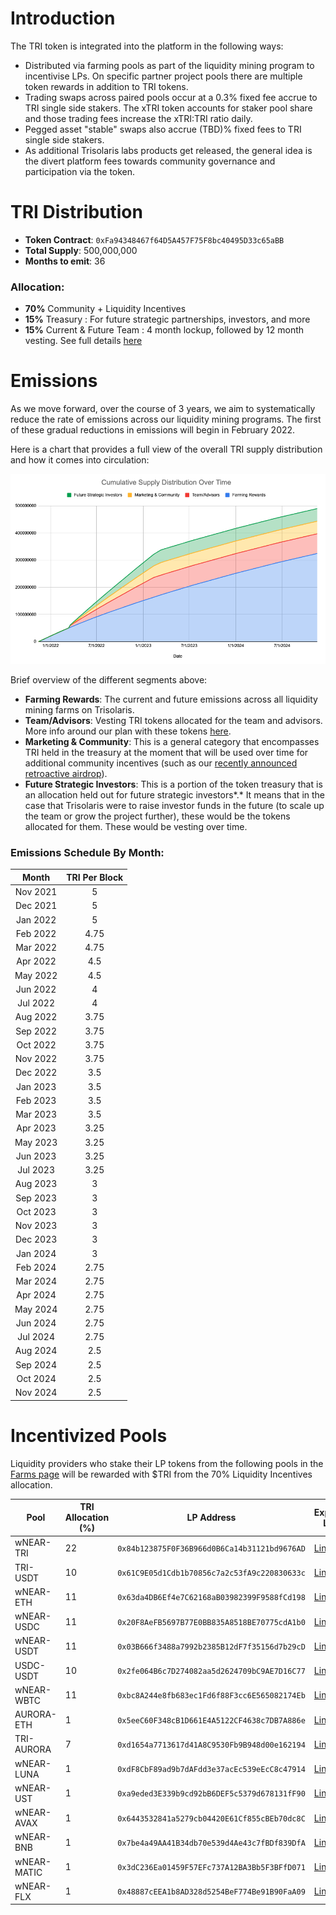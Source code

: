 # Introduction

The TRI token is integrated into the platform in the following ways:

- Distributed via farming pools as part of the liquidity mining program to incentivise LPs.
  On specific partner project pools there are multiple token rewards in addition to TRI tokens.
- Trading swaps across paired pools occur at a 0.3% fixed fee accrue to TRI single side stakers.
  The xTRI token accounts for staker pool share and those trading fees increase the xTRI:TRI ratio daily.
- Pegged asset "stable" swaps also accrue (TBD)% fixed fees to TRI single side stakers.
- As additional Trisolaris labs products get released, the general idea is the divert platform fees towards community governance and participation via the token.

# TRI Distribution

- **Token Contract**: `0xFa94348467f64D5A457F75F8bc40495D33c65aBB`
- **Total Supply**: 500,000,000
- **Months to emit**: 36

### Allocation:

- **70%** Community + Liquidity Incentives
- **15%** Treasury : For future strategic partnerships, investors, and more
- **15%** Current & Future Team : 4 month lockup, followed by 12 month vesting. See full details [here](https://medium.com/trisolaris-labs/update-team-advisors-token-vesting-9ced4bc72aee)

# Emissions

As we move forward, over the course of 3 years, we aim to systematically reduce the rate of emissions across our liquidity mining programs. The first of these gradual reductions in emissions will begin in February 2022.

Here is a chart that provides a full view of the overall TRI supply distribution and how it comes into circulation:

![Emissions Graph](img/emissions.png)

Brief overview of the different segments above:

- **Farming Rewards**: The current and future emissions across all liquidity mining farms on Trisolaris.
- **Team/Advisors**: Vesting TRI tokens allocated for the team and advisors. More info around our plan with these tokens [here](https://medium.com/trisolaris-labs/update-team-advisors-token-vesting-9ced4bc72aee).
- **Marketing & Community**: This is a general category that encompasses TRI held in the treasury at the moment that will be used over time for additional community incentives (such as our [recently announced retroactive airdrop](https://medium.com/trisolaris-labs/merry-christmas-from-trisolaris-29671fda22af)).
- **Future Strategic Investors**: This is a portion of the token treasury that is an allocation held out for future strategic investors*.* It means that in the case that Trisolaris were to raise investor funds in the future (to scale up the team or grow the project further), these would be the tokens allocated for them. These would be vesting over time.

### Emissions Schedule By Month:

| **Month** | **TRI Per Block** |
| :-------: | :---------------: |
| Nov 2021  |         5         |
| Dec 2021  |         5         |
| Jan 2022  |         5         |
| Feb 2022  |       4.75        |
| Mar 2022  |       4.75        |
| Apr 2022  |        4.5        |
| May 2022  |        4.5        |
| Jun 2022  |         4         |
| Jul 2022  |         4         |
| Aug 2022  |       3.75        |
| Sep 2022  |       3.75        |
| Oct 2022  |       3.75        |
| Nov 2022  |       3.75        |
| Dec 2022  |        3.5        |
| Jan 2023  |        3.5        |
| Feb 2023  |        3.5        |
| Mar 2023  |        3.5        |
| Apr 2023  |       3.25        |
| May 2023  |       3.25        |
| Jun 2023  |       3.25        |
| Jul 2023  |       3.25        |
| Aug 2023  |         3         |
| Sep 2023  |         3         |
| Oct 2023  |         3         |
| Nov 2023  |         3         |
| Dec 2023  |         3         |
| Jan 2024  |         3         |
| Feb 2024  |       2.75        |
| Mar 2024  |       2.75        |
| Apr 2024  |       2.75        |
| May 2024  |       2.75        |
| Jun 2024  |       2.75        |
| Jul 2024  |       2.75        |
| Aug 2024  |        2.5        |
| Sep 2024  |        2.5        |
| Oct 2024  |        2.5        |
| Nov 2024  |        2.5        |

# Incentivized Pools

Liquidity providers who stake their LP tokens from the following pools in the [Farms page](https://www.trisolaris.io/#/farm/1) will be rewarded with $TRI from the 70% Liquidity Incentives allocation.

| Pool        | TRI Allocation (%) | LP Address                                   | Explorer Link                                                                                               |
| ----------- | ------------------ | -------------------------------------------- | ----------------------------------------------------------------------------------------------------------- |
| wNEAR-TRI   | 22                 | `0x84b123875F0F36B966d0B6Ca14b31121bd9676AD` | [Link](https://explorer.mainnet.aurora.dev/address/0x84b123875F0F36B966d0B6Ca14b31121bd9676AD/transactions) |
| TRI-USDT    | 10                 | `0x61C9E05d1Cdb1b70856c7a2c53fA9c220830633c` | [Link](https://explorer.mainnet.aurora.dev/address/0x61C9E05d1Cdb1b70856c7a2c53fA9c220830633c/transactions) |
| wNEAR-ETH   | 11                 | `0x63da4DB6Ef4e7C62168aB03982399F9588fCd198` | [Link](https://explorer.mainnet.aurora.dev/address/0x63da4DB6Ef4e7C62168aB03982399F9588fCd198/transactions) |
| wNEAR-USDC  | 11                 | `0x20F8AeFB5697B77E0BB835A8518BE70775cdA1b0` | [Link](https://explorer.mainnet.aurora.dev/address/0x20F8AeFB5697B77E0BB835A8518BE70775cdA1b0/transactions) |
| wNEAR-USDT  | 11                 | `0x03B666f3488a7992b2385B12dF7f35156d7b29cD` | [Link](https://explorer.mainnet.aurora.dev/address/0x03B666f3488a7992b2385B12dF7f35156d7b29cD/transactions) |
| USDC-USDT   | 10                 | `0x2fe064B6c7D274082aa5d2624709bC9AE7D16C77` | [Link](https://explorer.mainnet.aurora.dev/address/0x2fe064B6c7D274082aa5d2624709bC9AE7D16C77/transactions) |
| wNEAR-WBTC  | 11                 | `0xbc8A244e8fb683ec1Fd6f88F3cc6E565082174Eb` | [Link](https://explorer.mainnet.aurora.dev/address/0xbc8A244e8fb683ec1Fd6f88F3cc6E565082174Eb/transaction)  |
| AURORA-ETH  | 1                  | `0x5eeC60F348cB1D661E4A5122CF4638c7DB7A886e` | [Link](https://explorer.mainnet.aurora.dev/address/0x5eeC60F348cB1D661E4A5122CF4638c7DB7A886e/transactions) |
| TRI-AURORA  | 7                  | `0xd1654a7713617d41A8C9530Fb9B948d00e162194` | [Link](https://explorer.mainnet.aurora.dev/address/0xd1654a7713617d41A8C9530Fb9B948d00e162194/transactions) |
| wNEAR-LUNA  | 1                  | `0xdF8CbF89ad9b7dAFdd3e37acEc539eEcC8c47914` | [Link](https://explorer.mainnet.aurora.dev/address/0xdF8CbF89ad9b7dAFdd3e37acEc539eEcC8c47914/transactions) |
| wNEAR-UST   | 1                  | `0xa9eded3E339b9cd92bB6DEF5c5379d678131fF90` | [Link](https://explorer.mainnet.aurora.dev/address/0xa9eded3E339b9cd92bB6DEF5c5379d678131fF90/transactions) |
| wNEAR-AVAX  | 1                  | `0x6443532841a5279cb04420E61Cf855cBEb70dc8C` | [Link](https://explorer.mainnet.aurora.dev/address/0x6443532841a5279cb04420E61Cf855cBEb70dc8C/transactions) |
| wNEAR-BNB   | 1                  | `0x7be4a49AA41B34db70e539d4Ae43c7fBDf839DfA` | [Link](https://explorer.mainnet.aurora.dev/address/0x7be4a49AA41B34db70e539d4Ae43c7fBDf839DfA/transactions) |
| wNEAR-MATIC | 1                  | `0x3dC236Ea01459F57EFc737A12BA3Bb5F3BFfD071` | [Link](https://explorer.mainnet.aurora.dev/address/0x3dC236Ea01459F57EFc737A12BA3Bb5F3BFfD071/transactions) |
| wNEAR-FLX   | 1                  | `0x48887cEEA1b8AD328d5254BeF774Be91B90FaA09` | [Link](https://explorer.mainnet.aurora.dev/address/0x48887cEEA1b8AD328d5254BeF774Be91B90FaA09/transactions) |
